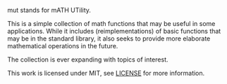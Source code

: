 mut stands for mATH UTility.

This is a simple collection of math functions that may be useful in some applications. While it includes (reimplementations)
of basic functions that may be in the standard library, it also seeks to provide more elaborate mathematical operations in the
future.

The collection is ever expanding with topics of interest.

This work is licensed under MIT, see [LICENSE](LICENSE.md) for more information.
